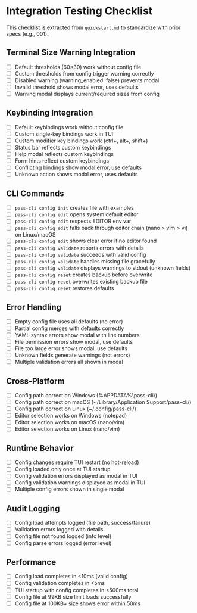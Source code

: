 # Integration Testing Checklist

This checklist is extracted from `quickstart.md` to standardize with prior specs (e.g., 001).

## Terminal Size Warning Integration

- [ ] Default thresholds (60×30) work without config file
- [ ] Custom thresholds from config trigger warning correctly
- [ ] Disabled warning (warning_enabled: false) prevents modal
- [ ] Invalid threshold shows modal error, uses defaults
- [ ] Warning modal displays current/required sizes from config

## Keybinding Integration

- [ ] Default keybindings work without config file
- [ ] Custom single-key bindings work in TUI
- [ ] Custom modifier key bindings work (ctrl+, alt+, shift+)
- [ ] Status bar reflects custom keybindings
- [ ] Help modal reflects custom keybindings
- [ ] Form hints reflect custom keybindings
- [ ] Conflicting bindings show modal error, use defaults
- [ ] Unknown action shows modal error, uses defaults

## CLI Commands

- [ ] `pass-cli config init` creates file with examples
- [ ] `pass-cli config edit` opens system default editor
- [ ] `pass-cli config edit` respects EDITOR env var
- [ ] `pass-cli config edit` falls back through editor chain (nano > vim > vi) on Linux/macOS
- [ ] `pass-cli config edit` shows clear error if no editor found
- [ ] `pass-cli config validate` reports errors with details
- [ ] `pass-cli config validate` succeeds with valid config
- [ ] `pass-cli config validate` handles missing file gracefully
- [ ] `pass-cli config validate` displays warnings to stdout (unknown fields)
- [ ] `pass-cli config reset` creates backup before overwrite
- [ ] `pass-cli config reset` overwrites existing backup file
- [ ] `pass-cli config reset` restores defaults

## Error Handling

- [ ] Empty config file uses all defaults (no error)
- [ ] Partial config merges with defaults correctly
- [ ] YAML syntax errors show modal with line numbers
- [ ] File permission errors show modal, use defaults
- [ ] File too large error shows modal, use defaults
- [ ] Unknown fields generate warnings (not errors)
- [ ] Multiple validation errors all shown in modal

## Cross-Platform

- [ ] Config path correct on Windows (%APPDATA%\\pass-cli\\)
- [ ] Config path correct on macOS (~/Library/Application Support/pass-cli/)
- [ ] Config path correct on Linux (~/.config/pass-cli/)
- [ ] Editor selection works on Windows (notepad)
- [ ] Editor selection works on macOS (nano/vim)
- [ ] Editor selection works on Linux (nano/vim)

## Runtime Behavior

- [ ] Config changes require TUI restart (no hot-reload)
- [ ] Config loaded only once at TUI startup
- [ ] Config validation errors displayed as modal in TUI
- [ ] Config validation warnings displayed as modal in TUI
- [ ] Multiple config errors shown in single modal

## Audit Logging

- [ ] Config load attempts logged (file path, success/failure)
- [ ] Validation errors logged with details
- [ ] Config file not found logged (info level)
- [ ] Config parse errors logged (error level)

## Performance

- [ ] Config load completes in <10ms (valid config)
- [ ] Config validation completes in <5ms
- [ ] TUI startup with config completes in <500ms total
- [ ] Config file at 99KB size limit loads successfully
- [ ] Config file at 100KB+ size shows error within 50ms
